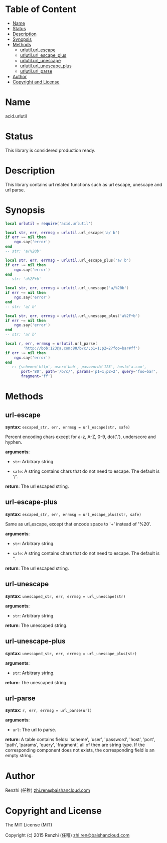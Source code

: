 <!-- START doctoc generated TOC please keep comment here to allow auto update -->
<!-- DON'T EDIT THIS SECTION, INSTEAD RE-RUN doctoc TO UPDATE -->
#   Table of Content

- [Name](#name)
- [Status](#status)
- [Description](#description)
- [Synopsis](#synopsis)
- [Methods](#methods)
  - [urlutil.url_escape](#url-escape)
  - [urlutil.url_escape_plus](#url-escape-plus)
  - [urlutil.url_unescape](#url-unescape)
  - [urlutil.url_unescape_plus](#url-unescape-plus)
  - [urlutil.url_parse](#url-parse)
- [Author](#author)
- [Copyright and License](#copyright-and-license)

<!-- END doctoc generated TOC please keep comment here to allow auto update -->

#   Name

acid.urlutil

#   Status

This library is considered production ready.

#   Description

This library contains url related functions such as url escape,
unescape and url parse.

#   Synopsis

```lua
local urlutil = require('acid.urlutil')

local str, err, errmsg = urlutil.url_escape('a/ b')
if err ~= nil then
    ngx.say('error')
end
-- str: 'a/%20b'

local str, err, errmsg = urlutil.url_escape_plus('a/ b')
if err ~= nil then
    ngx.say('error')
end
-- str: 'a%2F+b'

local str, err, errmsg = urlutil.url_unescape('a/%20b')
if err ~= nil then
    ngx.say('error')
end
-- str: 'a/ b'

local str, err, errmsg = urlutil.url_unescape_plus('a%2F+b')
if err ~= nil then
    ngx.say('error')
end
-- str: 'a/ b'

local r, err, errmsg = urlutil.url_parse(
        'http://bob:123@a.com:80/b/c/;p1=1;p2=2?foo=bar#ff')
if err ~= nil then
    ngx.say('error')
end
-- r: {scheme='http', user='bob', password='123', host='a.com',
       port='80', path='/b/c/', params='p1=1;p2=2', query='foo=bar',
       fragment='ff'}
```

#   Methods

##  url-escape

**syntax**:
`escaped_str, err, errmsg = url_escape(str, safe)`

Percent encoding chars except for a-z, A-Z, 0-9, dot('.'),
underscore and hyphen.

**arguments**:

-   `str`:
    Arbitrary string.

-   `safe`:
    A string contains chars that do not need to escape.
    The default is '/'.

**return**:
The url escaped string.

##  url-escape-plus

**syntax**:
`escaped_str, err, errmsg = url_escape_plus(str, safe)`

Same as url_escape, except that encode space to '+' instead of '%20'.

**arguments**:

-   `str`:
    Arbitrary string.

-   `safe`:
    A string contains chars that do not need to escape.
    The default is ''.

**return**:
The url escaped string.

##  url-unescape

**syntax**:
`unescaped_str, err, errmsg = url_unescape(str)`

**arguments**:

-   `str`:
    Arbitrary string.

**return**:
The unescaped string.

##  url-unescape-plus

**syntax**:
`unescaped_str, err, errmsg = url_unescape_plus(str)`

**arguments**:

-   `str`:
    Arbitrary string.

**return**:
The unescaped string.

##  url-parse

**syntax**:
`r, err, errmsg = url_parse(url)`

**arguments**:

-   `url`:
    The url to parse.

**return**:
A table contains fields: 'scheme', 'user', 'password', 'host', 'port',
'path', 'params', 'query', 'fragment', all of then are string type.
If the corresponding component does not exists, the corresponding
field is an empty string.

#   Author

Renzhi (任稚) <zhi.ren@baishancloud.com>

#   Copyright and License

The MIT License (MIT)

Copyright (c) 2015 Renzhi (任稚) <zhi.ren@baishancloud.com>
